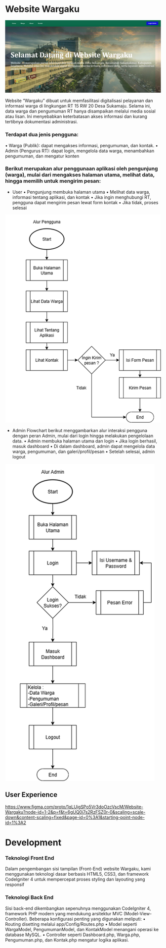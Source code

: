 # Website Wargaku

![alt text](image-10.png)

Website “Wargaku” dibuat untuk memfasilitasi digitalisasi pelayanan dan informasi warga di lingkungan RT 15 RW 20 Desa Sukamaju. Selama ini, data warga dan pengumuman RT hanya disampaikan melalui media sosial atau lisan. Ini menyebabkan keterbatasan akses informasi dan kurang tertibnya dokumentasi administrasi.

### Terdapat dua jenis pengguna:

• Warga (Publik): dapat mengakses informasi, pengumuman, dan kontak.
• Admin (Pengurus RT): dapat login, mengelola data warga, menambahkan pengumuman, dan mengatur konten

### Berikut merupakan alur penggunaan aplikasi oleh pengunjung (warga), mulai dari mengakses halaman utama, melihat data, hingga memilih untuk mengirim pesan:

- User
  • Pengunjung membuka halaman utama
  • Melihat data warga, informasi tentang aplikasi, dan kontak
  • Jika ingin menghubungi RT, pengguna dapat mengirim pesan lewat form kontak
  • Jika tidak, proses selesai

![alt text](image-11.png)

- Admin
  Flowchart berikut menggambarkan alur interaksi pengguna dengan peran Admin, mulai dari login hingga melakukan pengelolaan data.
  • Admin membuka halaman utama dan login
  • Jika login berhasil, masuk dashboard
  • Di dalam dashboard, admin dapat mengelola data warga, pengumuman, dan galeri/profil/pesan
  • Setelah selesai, admin logout

![alt text](image-12.png)

## User Experience

https://www.figma.com/proto/1qLUigSPo5Vr3doOzcVscM/Website-Wargaku?node-id=1-2&p=f&t=6gUQ0i7s2RzFSZ0r-0&scaling=scale-down&content-scaling=fixed&page-id=0%3A1&starting-point-node-id=1%3A2

# Development

### Teknologi Front End

Dalam pengembangan sisi tampilan (Front-End) website Wargaku, kami menggunakan teknologi dasar berbasis HTML5, CSS3, dan framework CodeIgniter 4 untuk mempercepat proses styling dan layouting yang responsif

### Teknologi Back End

Sisi back-end dikembangkan sepenuhnya menggunakan CodeIgniter 4, framework PHP modern yang mendukung arsitektur MVC (Model-View-Controller). Beberapa konfigurasi penting yang digunakan meliputi:
• Routing disetting melalui app/Config/Routes.php
• Model seperti WargaModel, PengumumanModel, dan KontakModel menangani operasi ke database MySQL.
• Controller seperti Dashboard.php, Warga.php, Pengumuman.php, dan Kontak.php mengatur logika aplikasi.

